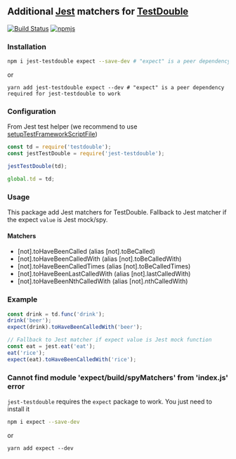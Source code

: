 ## Additional [Jest](https://github.com/facebook/jest) matchers for [TestDouble](https://github.com/testdouble/testdouble.js)
[![Build Status](https://circleci.com/gh/lytc/jest-testdouble/tree/master.svg?style=svg)](https://circleci.com/gh/lytc/jest-testdouble/tree/master)
[![npmjs](https://img.shields.io/badge/npm-jest-testdouble-red.svg)](https://www.npmjs.com/package/testdouble)
### Installation
```bash
npm i jest-testdouble expect --save-dev # "expect" is a peer dependency required for jest-testdouble to work
```
or
```sbash
yarn add jest-testdouble expect --dev # "expect" is a peer dependency required for jest-testdouble to work
```
### Configuration
From Jest test helper (we recommend to use [setupTestFrameworkScriptFile](https://jestjs.io/docs/en/configuration.html#setuptestframeworkscriptfile-string))
```js
const td = require('testdouble');
const jestTestDouble = require('jest-testdouble');

jestTestDouble(td);

global.td = td;
```

### Usage
This package add Jest matchers for TestDouble. Fallback to Jest matcher if the expect `value` is Jest mock/spy.
#### Matchers
- [not].toHaveBeenCalled (alias [not].toBeCalled)
- [not].toHaveBeenCalledWith (alias [not].toBeCalledWith)
- [not].toHaveBeenCalledTimes (alias [not].toBeCalledTimes)
- [not].toHaveBeenLastCalledWith (alias [not].lastCalledWith)
- [not].toHaveBeenNthCalledWith (alias [not].nthCalledWith)
### Example
```js
const drink = td.func('drink');
drink('beer');
expect(drink).toHaveBeenCalledWith('beer');

// Fallback to Jest matcher if expect value is Jest mock function
const eat = jest.eat('eat');
eat('rice');
expect(eat).toHaveBeenCalledWith('rice');
```

### Cannot find module 'expect/build/spyMatchers' from 'index.js' error
`jest-testdouble` requires the `expect` package to work. You just need to install it

```bash
npm i expect --save-dev
```
or
```sbash
yarn add expect --dev
```

